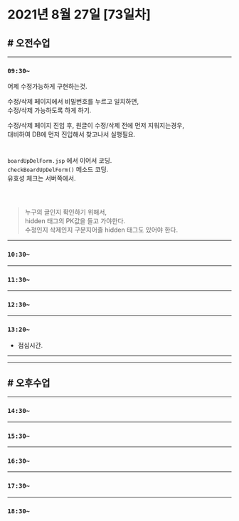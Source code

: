 # 2021년 8월 27일 [73일차]

## # 오전수업
----
### `09:30~`

어제 수정가능하게 구현하는것.  

수정/삭제 페이지에서 비밀번호를 누르고 일치하면,  
수정/삭제 가능하도록 하게 하기.  

수정/삭제 페이지 진입 후, 원글이 수정/삭제 전에 먼저 지워지는경우,  
대비하여 DB에 먼저 진입해서 찾고나서 실행필요.  

#

`boardUpDelForm.jsp` 에서 이어서 코딩.      
`checkBoardUpDelForm()` 메소드 코딩.    
유효성 체크는 서버쪽에서.  

```javascript




```
> 누구의 글인지 확인하기 위해서,  
> hidden 태그의 PK값을 들고 가야한다.  
> 수정인지 삭제인지 구분지어줄 hidden 태그도 있어야 한다.  








----
### `10:30~`








----
### `11:30~`








----
### `12:30~`








----
### `13:20~`

  - 점심시간.

---
---

## # 오후수업

---
### `14:30~`










---
### `15:30~`









----
### `16:30~`








----
### `17:30~`








----
### `18:30~`
